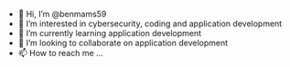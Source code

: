 - 👋 Hi, I’m @benmams59
- 👀 I’m interested in cybersecurity, coding and application development
- 🌱 I’m currently learning application development
- 💞️ I’m looking to collaborate on application development
- 📫 How to reach me ...

<!---
benmams59/benmams59 is a ✨ special ✨ repository because its `README.md` (this file) appears on your GitHub profile.
You can click the Preview link to take a look at your changes.
--->
